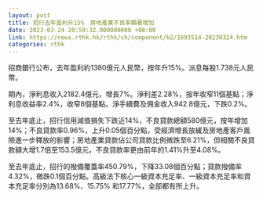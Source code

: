 ```yaml
---
layout: post
title: 招行去年盈利升15%　房地產業不良率顯著增加
date: 2023-03-24 20:59:32.000000000 +08:00
link: https://news.rthk.hk/rthk/ch/component/k2/1693514-20230324.htm
categories: rthk
---
```


招商銀行公布，去年盈利約1380億元人民幣，按年升15%。派息每股1.738元人民幣。

期內，淨利息收入2182.4億元，增長7%。淨利差2.28%，按年收窄11個基點；淨利息收益率2.4%，收窄8個基點。淨手續費及佣金收入942.8億元，下跌0.2%。

至去年底止，招行信用減值損失下跌近14%，不良貸款總額580億元，按年增加14%；不良貸款率0.96%，上升0.05個百分點，受經濟增長放緩及房地產客戶風險進一步釋放的影響；房地產業貸款佔公司貸款比例微跌至6.21%，但相關不良貸款額大增1.7倍至153.5億元，不良貸款率更由前年的1.41%升至4.08%。

至去年底止，招行的撥備覆蓋率450.79%，下降33.08個百分點；貸款撥備率4.32%，微跌0.1個百分點。高級法下核心一級資本充足率、一級資本充足率和資本充足率分別為13.68%、15.75% 和17.77%，全部都有所上升。
